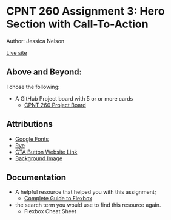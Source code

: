 # CPNT 260 Assignment 3: Hero Section with Call-To-Action
Author: Jessica Nelson

[Live site]()


## Above and Beyond:

I chose the following:

- A GitHub Project board with 5 or or more cards 
    - [CPNT 260 Project Board](https://github.com/users/jessicamnelsonn/projects/3/views/1?layout=board)

## Attributions
- [Google Fonts](https://fonts.google.com/)
- [Rye](https://fonts.google.com/specimen/Rye)
- [CTA Button Website Link](https://en.wikipedia.org/wiki/Cowboy)
- [Background Image](https://picsum.photos/)

## Documentation
- A helpful resource that helped you with this assignment;
    - [Complete Guide to Flexbox](https://css-tricks.com/snippets/css/a-guide-to-flexbox/)
-	the search term you would use to find this resource again.
    - Flexbox Cheat Sheet